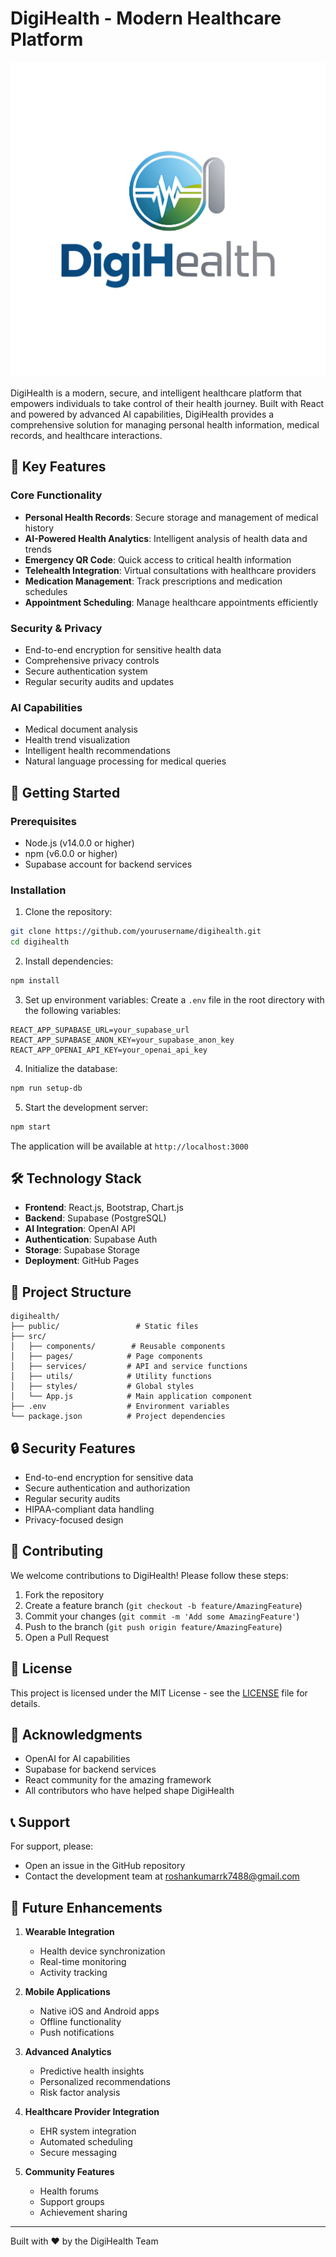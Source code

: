 # DigiHealth - Modern Healthcare Platform

![DigiHealth Logo](public/favicon_io/android-chrome-512x512-Photoroom.png)

DigiHealth is a modern, secure, and intelligent healthcare platform that empowers individuals to take control of their health journey. Built with React and powered by advanced AI capabilities, DigiHealth provides a comprehensive solution for managing personal health information, medical records, and healthcare interactions.

## 🌟 Key Features

### Core Functionality
- **Personal Health Records**: Secure storage and management of medical history
- **AI-Powered Health Analytics**: Intelligent analysis of health data and trends
- **Emergency QR Code**: Quick access to critical health information
- **Telehealth Integration**: Virtual consultations with healthcare providers
- **Medication Management**: Track prescriptions and medication schedules
- **Appointment Scheduling**: Manage healthcare appointments efficiently

### Security & Privacy
- End-to-end encryption for sensitive health data
- Comprehensive privacy controls
- Secure authentication system
- Regular security audits and updates

### AI Capabilities
- Medical document analysis
- Health trend visualization
- Intelligent health recommendations
- Natural language processing for medical queries

## 🚀 Getting Started

### Prerequisites
- Node.js (v14.0.0 or higher)
- npm (v6.0.0 or higher)
- Supabase account for backend services

### Installation

1. Clone the repository:
```bash
git clone https://github.com/yourusername/digihealth.git
cd digihealth
```

2. Install dependencies:
```bash
npm install
```

3. Set up environment variables:
Create a `.env` file in the root directory with the following variables:
```env
REACT_APP_SUPABASE_URL=your_supabase_url
REACT_APP_SUPABASE_ANON_KEY=your_supabase_anon_key
REACT_APP_OPENAI_API_KEY=your_openai_api_key
```

4. Initialize the database:
```bash
npm run setup-db
```

5. Start the development server:
```bash
npm start
```

The application will be available at `http://localhost:3000`

## 🛠️ Technology Stack

- **Frontend**: React.js, Bootstrap, Chart.js
- **Backend**: Supabase (PostgreSQL)
- **AI Integration**: OpenAI API
- **Authentication**: Supabase Auth
- **Storage**: Supabase Storage
- **Deployment**: GitHub Pages

## 📁 Project Structure

```
digihealth/
├── public/                 # Static files
├── src/
│   ├── components/        # Reusable components
│   ├── pages/            # Page components
│   ├── services/         # API and service functions
│   ├── utils/            # Utility functions
│   ├── styles/           # Global styles
│   └── App.js            # Main application component
├── .env                  # Environment variables
└── package.json          # Project dependencies
```

## 🔒 Security Features

- End-to-end encryption for sensitive data
- Secure authentication and authorization
- Regular security audits
- HIPAA-compliant data handling
- Privacy-focused design

## 🤝 Contributing

We welcome contributions to DigiHealth! Please follow these steps:

1. Fork the repository
2. Create a feature branch (`git checkout -b feature/AmazingFeature`)
3. Commit your changes (`git commit -m 'Add some AmazingFeature'`)
4. Push to the branch (`git push origin feature/AmazingFeature`)
5. Open a Pull Request

## 📝 License

This project is licensed under the MIT License - see the [LICENSE](LICENSE) file for details.

## 🙏 Acknowledgments

- OpenAI for AI capabilities
- Supabase for backend services
- React community for the amazing framework
- All contributors who have helped shape DigiHealth

## 📞 Support

For support, please:
- Open an issue in the GitHub repository
- Contact the development team at roshankumarrk7488@gmail.com

## 🔮 Future Enhancements

1. **Wearable Integration**
   - Health device synchronization
   - Real-time monitoring
   - Activity tracking

2. **Mobile Applications**
   - Native iOS and Android apps
   - Offline functionality
   - Push notifications

3. **Advanced Analytics**
   - Predictive health insights
   - Personalized recommendations
   - Risk factor analysis

4. **Healthcare Provider Integration**
   - EHR system integration
   - Automated scheduling
   - Secure messaging

5. **Community Features**
   - Health forums
   - Support groups
   - Achievement sharing

---

Built with ❤️ by the DigiHealth Team
